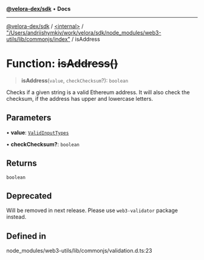 [**@velora-dex/sdk**](../../../../README.md) • **Docs**

***

[@velora-dex/sdk](../../../../globals.md) / [\<internal\>](../../../README.md) / ["/Users/andriishymkiv/work/velora/sdk/node\_modules/web3-utils/lib/commonjs/index"](../README.md) / isAddress

# Function: ~~isAddress()~~

> **isAddress**(`value`, `checkChecksum`?): `boolean`

Checks if a given string is a valid Ethereum address. It will also check the checksum, if the address has upper and lowercase letters.

## Parameters

• **value**: [`ValidInputTypes`](../../../type-aliases/ValidInputTypes.md)

• **checkChecksum?**: `boolean`

## Returns

`boolean`

## Deprecated

Will be removed in next release. Please use `web3-validator` package instead.

## Defined in

node\_modules/web3-utils/lib/commonjs/validation.d.ts:23
